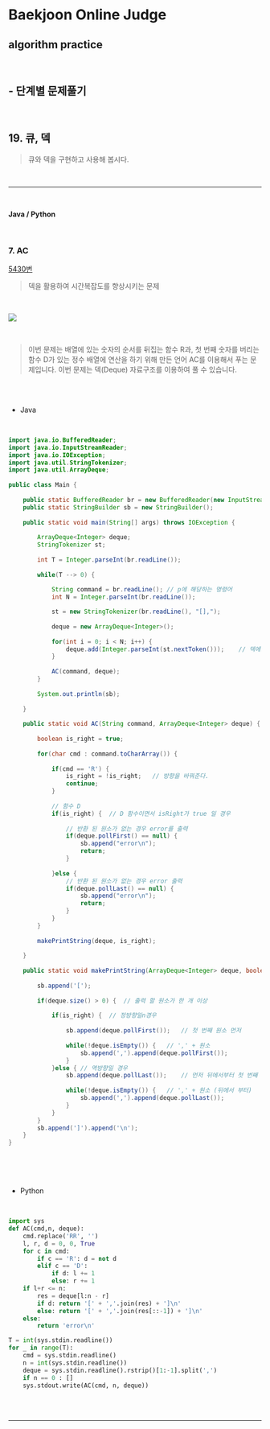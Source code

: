# Baekjoon Online Judge

## algorithm practice
<br>

## - 단계별 문제풀기
<br>

## 19. 큐, 덱

> 큐와 덱을 구현하고 사용해 봅시다.

<br>

---

<br>

**Java / Python**

<br>

### 7. AC
[5430번](https://www.acmicpc.net/problem/5430) 
> 덱을 활용하여 시간복잡도를 향상시키는 문제

<br>

![](https://images.velog.io/images/jini_eun/post/96ef134b-d0f8-4cce-b924-ced98dd493da/image.png)

<br>

> 이번 문제는 배열에 있는 숫자의 순서를 뒤집는 함수 R과, 첫 번째 숫자를 버리는 함수 D가 있는 정수 배열에 연산을 하기 위해 만든 언어 AC를 이용해서 푸는 문제입니다. 이번 문제는 덱(Deque) 자료구조를 이용하여 풀 수 있습니다.

 

<br><br>

- Java

<br>

```java
import java.io.BufferedReader;
import java.io.InputStreamReader;
import java.io.IOException;
import java.util.StringTokenizer;
import java.util.ArrayDeque;
 
public class Main {
 
	public static BufferedReader br = new BufferedReader(new InputStreamReader(System.in));
	public static StringBuilder sb = new StringBuilder();
	
	public static void main(String[] args) throws IOException {
 	
		ArrayDeque<Integer> deque;
		StringTokenizer st;
		
		int T = Integer.parseInt(br.readLine());
				
		while(T --> 0) {
			
			String command = br.readLine();	// p에 해당하는 명령어
			int N = Integer.parseInt(br.readLine());

			st = new StringTokenizer(br.readLine(), "[],");
			
			deque = new ArrayDeque<Integer>();
					
			for(int i = 0; i < N; i++) {
				deque.add(Integer.parseInt(st.nextToken()));	// 덱에 배열 원소
			}
			
			AC(command, deque);
		}
		
		System.out.println(sb);
		
	}
	
	public static void AC(String command, ArrayDeque<Integer> deque) {
		
		boolean is_right = true;
		
		for(char cmd : command.toCharArray()) {
			
			if(cmd == 'R') {
				is_right = !is_right;	// 방향을 바꿔준다.
				continue;
			}			
			
			// 함수 D			
			if(is_right) {	// D 함수이면서 isRight가 true 일 경우
				
				// 반환 된 원소가 없는 경우 error를 출력
				if(deque.pollFirst() == null) {
					sb.append("error\n");
					return;
				}
				
			}else {
				// 반환 된 원소가 없는 경우 error 출력
				if(deque.pollLast() == null) {
					sb.append("error\n");
					return;
				}	
			}
		}
		
		makePrintString(deque, is_right);
		
	}
	
	public static void makePrintString(ArrayDeque<Integer> deque, boolean is_right) {
		
		sb.append('[');	
		
		if(deque.size() > 0) {	// 출력 할 원소가 한 개 이상
			
			if(is_right) {	// 정방향일n경우 
				
				sb.append(deque.pollFirst());	// 첫 번째 원소 먼저
							
				while(!deque.isEmpty()) {	// ',' + 원소
					sb.append(',').append(deque.pollFirst());
				}
			}else {	// 역방향일 경우 
				sb.append(deque.pollLast());	// 먼저 뒤에서부터 첫 번째 원소
				
				while(!deque.isEmpty()) {	// ',' + 원소 (뒤에서 부터)
					sb.append(',').append(deque.pollLast());
				}
			}
		}
		sb.append(']').append('\n');
	}
}
```


<br><br><br>

- Python 

<br>

```python
import sys
def AC(cmd,n, deque):
    cmd.replace('RR', '')
    l, r, d = 0, 0, True
    for c in cmd:
        if c == 'R': d = not d
        elif c == 'D':
            if d: l += 1
            else: r += 1
    if l+r <= n:
        res = deque[l:n - r]
        if d: return '[' + ','.join(res) + ']\n'
        else: return '[' + ','.join(res[::-1]) + ']\n'
    else:
        return 'error\n'

T = int(sys.stdin.readline())
for _ in range(T):
    cmd = sys.stdin.readline()
    n = int(sys.stdin.readline())
    deque = sys.stdin.readline().rstrip()[1:-1].split(',')
    if n == 0 : []
    sys.stdout.write(AC(cmd, n, deque))
```

<br><br>

---

<br>

